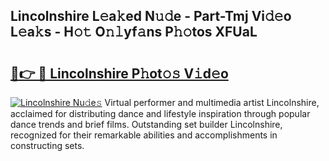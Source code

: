## Lincolnshire L𝚎a𝚔ed N𝚞𝚍e - Part-Tmj Vi𝚍𝚎o L𝚎a𝚔s - H𝚘𝚝 O𝚗𝚕yf𝚊ns P𝚑𝚘tos XFUaL

# <h2><a href="http://kf7d5g.oniu.top/?m=Lincolnshire">🔗👉 🔴 Lincolnshire P𝚑ot𝚘𝚜 V𝚒d𝚎o</a></h2>

[![Lincolnshire Nu𝚍e𝚜](https://i.imgur.com/0qMVB7G.gif)](http://kf7d5g.oniu.top/?m=Lincolnshire)
Virtual performer and multimedia artist Lincolnshire, acclaimed for distributing dance and lifestyle inspiration through popular dance trends and brief films. Outstanding set builder Lincolnshire, recognized for their remarkable abilities and accomplishments in constructing sets.  
